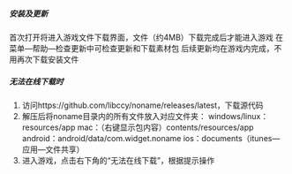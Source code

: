 ##### 安装及更新
首次打开将进入游戏文件下载界面，文件（约4MB）下载完成后才能进入游戏
在菜单—帮助—检查更新中可检查更新和下载素材包
后续更新均在游戏内完成，不用再次下载安装文件


##### 无法在线下载时
1. 访问https://github.com/libccy/noname/releases/latest，下载源代码
2. 解压后将noname目录内的所有文件放入对应文件夹：
windows/linux：resources/app
mac：（右键显示包内容）contents/resources/app
android：android/data/com.widget.noname
ios：documents（itunes—应用—文件共享）
3. 进入游戏，点击右下角的“无法在线下载”，根据提示操作
